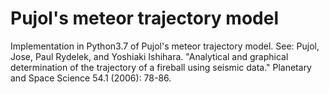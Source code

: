 # Pujol's meteor trajectory model
Implementation in Python3.7 of Pujol's meteor trajectory model.
See: Pujol, Jose, Paul Rydelek, and Yoshiaki Ishihara. "Analytical and graphical determination of the trajectory of a fireball using seismic data." Planetary and Space Science 54.1 (2006): 78-86.
